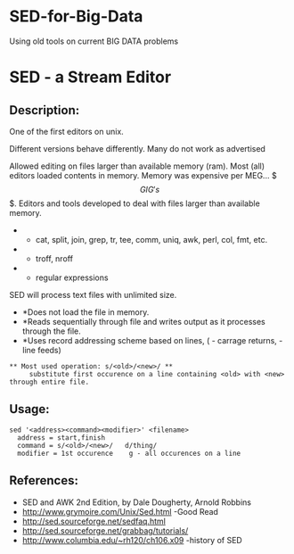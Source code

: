 # SED-for-Big-Data

Using old tools on current BIG DATA problems

# SED - a __Stream Editor__

## Description:
One of the first editors on unix.

Different versions behave differently.  Many do not work as advertised

Allowed editing on files larger than available memory (ram).
  Most (all) editors loaded contents in memory.
  Memory was expensive per MEG... $$$ GIG's $$$.
  Editors and tools developed to deal with files larger than available memory.
*   - cat, split, join, grep, tr, tee, comm, uniq, awk, perl, col, fmt, etc.
*   - troff, nroff
*   - regular expressions

SED will process text files with unlimited size.
* *Does not load the file in memory.
* *Reads sequentially through file and writes output as it processes through the file.
* *Uses record addressing scheme based on lines,
   (<cr> - carrage returns, <lf> - line feeds)

```
** Most used operation: s/<old>/<new>/ **
     substitute first occurence on a line containing <old> with <new> through entire file.
```

## Usage:
```
sed '<address><command><modifier>' <filename>
  address = start,finish
  command = s/<old>/<new>/   d/thing/
  modifier = 1st occurence    g - all occurences on a line 
```

## References:
* SED and AWK 2nd Edition, by Dale Dougherty, Arnold Robbins
* http://www.grymoire.com/Unix/Sed.html  -Good Read 
* http://sed.sourceforge.net/sedfaq.html
* http://sed.sourceforge.net/grabbag/tutorials/
* http://www.columbia.edu/~rh120/ch106.x09 -history of SED

